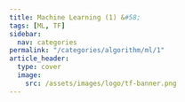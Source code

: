 ```yaml
---
title: Machine Learning (1) &#58;
tags: [ML, TF]
sidebar:
  nav: categories
permalink: "/categories/algorithm/ml/1"
article_header:
  type: cover
  image:
    src: /assets/images/logo/tf-banner.png
---
```


<!--more-->

<br/>
